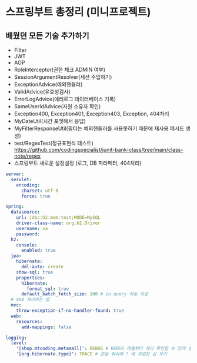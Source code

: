 # 스프링부트 총정리 (미니프로젝트)

## 배웠던 모든 기술 추가하기
- Filter
- JWT
- AOP
- RoleInterceptor(권한 체크 ADMIN 여부)
- SessionArgumentResolver(세션 주입하기)
- ExceptionAdvice(예외핸들러)
- ValidAdvice(유효성검사)
- ErrorLogAdvice(에러로그 데이터베이스 기록)
- SameUserIdAdvice(자원 소유자 확인)
- Exception400, Exception401, Exception403, Exception, 404처리
- MyDateUtil(시간 포멧해서 응답)
- MyFilterResponseUtil(필터는 예외핸들러를 사용못하기 때문에 재사용 메서드 생성)
- test/RegexTest(정규표현식 테스트) https://github.com/codingspecialist/junit-bank-class/tree/main/class-note/regex
- 스프링부트 새로운 설정설정 (로그, DB 파라메터, 404처리)
```yml
server:
  servlet:
    encoding:
      charset: utf-8
      force: true

spring:
  datasource:
    url: jdbc:h2:mem:test;MODE=MySQL
    driver-class-name: org.h2.Driver
    username: sa
    password:
  h2:
    console:
      enabled: true
  jpa:
    hibernate:
      ddl-auto: create
    show-sql: true
    properties:
      hibernate:
        format_sql: true
      default_batch_fetch_size: 100 # in query 자동 작성
  # 404 처리하는 법
  mvc:
    throw-exception-if-no-handler-found: true
  web:
    resources:
      add-mappings: false

logging:
  level:
    '[shop.mtcoding.metamall]': DEBUG # DEBUG 레벨부터 에러 확인할 수 있게 설정하기
    '[org.hibernate.type]': TRACE # 콘솔 쿼리에 ? 에 주입된 값 보기
```
